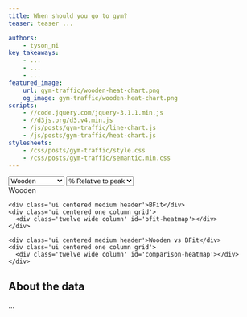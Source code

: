 ```yaml
---
title: When should you go to gym?
teaser: teaser ...

authors:
    - tyson_ni
key_takeaways:
    - ...
    - ...
    - ...
featured_image:
    url: gym-traffic/wooden-heat-chart.png
    og_image: gym-traffic/wooden-heat-chart.png
scripts:
    - //code.jquery.com/jquery-3.1.1.min.js
    - //d3js.org/d3.v4.min.js
    - /js/posts/gym-traffic/line-chart.js
    - /js/posts/gym-traffic/heat-chart.js
stylesheets:
    - /css/posts/gym-traffic/style.css
    - /css/posts/gym-traffic/semantic.min.css
---
```


<div id="viz-container">

  <div id='viz-selections'>
    <select id='pick-facility'>
      <option value='wooden'>Wooden</option>
      <option value='bfit'>BFit</option>
      <option value='both'>Wooden + BFit</option>
    </select>
    <select id='pick-scale'>
      <option value='relative'>% Relative to peak</option>
      <option value='absolute'>Number of people</option>
    </select>
  </div>

  <div id='line-chart'></div>

  <div id='heat-chart'>
    <div class='ui centered medium header'>Wooden</div>
    <div class='ui centered one column grid'>
      <div class='twelve wide column' id='wooden-heatmap'></div>
    </div>

    <div class='ui centered medium header'>BFit</div>
    <div class='ui centered one column grid'>
      <div class='twelve wide column' id='bfit-heatmap'></div>
    </div>

    <div class='ui centered medium header'>Wooden vs BFit</div>
    <div class='ui centered one column grid'>
      <div class='twelve wide column' id='comparison-heatmap'></div>
    </div>
  </div>

</div>



## About the data
...
